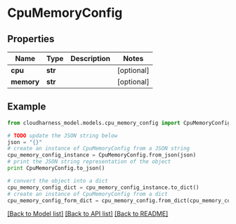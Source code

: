 # CpuMemoryConfig



## Properties

Name | Type | Description | Notes
------------ | ------------- | ------------- | -------------
**cpu** | **str** |  | [optional] 
**memory** | **str** |  | [optional] 

## Example

```python
from cloudharness_model.models.cpu_memory_config import CpuMemoryConfig

# TODO update the JSON string below
json = "{}"
# create an instance of CpuMemoryConfig from a JSON string
cpu_memory_config_instance = CpuMemoryConfig.from_json(json)
# print the JSON string representation of the object
print CpuMemoryConfig.to_json()

# convert the object into a dict
cpu_memory_config_dict = cpu_memory_config_instance.to_dict()
# create an instance of CpuMemoryConfig from a dict
cpu_memory_config_form_dict = cpu_memory_config.from_dict(cpu_memory_config_dict)
```
[[Back to Model list]](../README.md#documentation-for-models) [[Back to API list]](../README.md#documentation-for-api-endpoints) [[Back to README]](../README.md)


